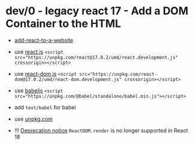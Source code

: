 # dev/0 - legacy react 17 - Add a DOM Container to the HTML


- [add-react-to-a-website](https://legacy.reactjs.org/docs/add-react-to-a-website.html)
- use [react.js](https://unpkg.com/react@18/umd/react.development.js) `<script src="https://unpkg.com/react@17.0.2/umd/react.development.js" crossorigin></script>`
- use [react-dom.js](https://unpkg.com/react-dom@18/umd/react-dom.development.js) `<script src="https://unpkg.com/react-dom@17.0.2/umd/react-dom.development.js" crossorigin></script>`
- use [babeljs](https://babeljs.io/docs/babel-standalone#installation)
`<script src="https://unpkg.com/@babel/standalone/babel.min.js"></script>`
- add `text/babel` for babel
- use [unpkg.com](https://unpkg.com/)

- !!! [Deprecation notice](https://stackoverflow.com/a/71668419) `ReactDOM.render` is no longer supported in React 18